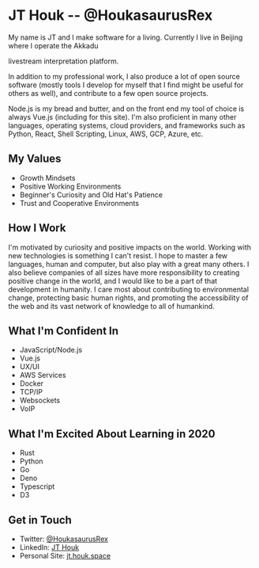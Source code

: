 # JT Houk -- @HoukasaurusRex

My name is JT and I make software for a living. Currently I live in Beijing where I operate the Akkadu

livestream interpretation platform.

In addition to my professional work, I also produce a lot of open source software (mostly tools I develop for myself that I find might be useful for others as well), and contribute to a few open source projects.

Node.js is my bread and butter, and on the front end my tool of choice is always Vue.js (including for this site). I'm also proficient in many other languages, operating systems, cloud providers, and frameworks such as Python, React, Shell Scripting, Linux, AWS, GCP, Azure, etc.

## My Values

* Growth Mindsets
* Positive Working Environments
* Beginner's Curiosity and Old Hat's Patience
* Trust and Cooperative Environments

## How I Work

I'm motivated by curiosity and positive impacts on the world. Working with new technologies is something I can't resist. I hope to master a few languages, human and computer, but also play with a great many others. I also believe companies of all sizes have more responsibility to creating positive change in the world, and I would like to be a part of that development in humanity. I care most about contributing to environmental change, protecting basic human rights, and promoting the accessibility of the web and its vast network of knowledge to all of humankind.

## What I'm Confident In

* JavaScript/Node.js
* Vue.js
* UX/UI
* AWS Services
* Docker
* TCP/IP
* Websockets
* VoIP

## What I'm Excited About Learning in 2020

* Rust
* Python
* Go
* Deno
* Typescript
* D3

## Get in Touch

* Twitter: [@HoukasaurusRex](https://twitter.com/HoukasaurusRex)
* LinkedIn: [JT Houk](https://www.linkedin.com/in/jt-houk/)
* Personal Site: [jt.houk.space](https://jt.houk.space/about/)

